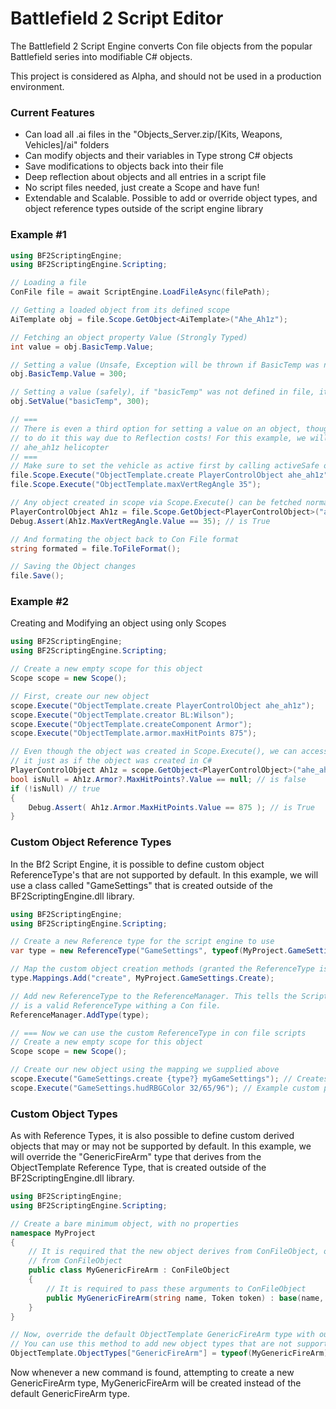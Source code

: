 # Battlefield 2 Script Editor

The Battlefield 2 Script Engine converts Con file objects from the popular Battlefield series into modifiable C# objects.

This project is considered as Alpha, and should not be used in a production environment.

### Current Features
  - Can load all .ai files in the "Objects_Server.zip/[Kits, Weapons, Vehicles]/ai" folders
  - Can modify objects and their variables in Type strong C# objects
  - Save modifications to objects back into their file
  - Deep reflection about objects and all entries in a script file
  - No script files needed, just create a Scope and have fun!
  - Extendable and Scalable. Possible to add or override object types, 
	and object reference types outside of the script engine library

### Example #1
```C#
using BF2ScriptingEngine;
using BF2ScriptingEngine.Scripting;

// Loading a file
ConFile file = await ScriptEngine.LoadFileAsync(filePath);

// Getting a loaded object from its defined scope
AiTemplate obj = file.Scope.GetObject<AiTemplate>("Ahe_Ah1z");

// Fetching an object property Value (Strongly Typed)
int value = obj.BasicTemp.Value;

// Setting a value (Unsafe, Exception will be thrown if BasicTemp was never defined)
obj.BasicTemp.Value = 300;

// Setting a value (safely), if "basicTemp" was not defined in file, it will be created here
obj.SetValue("basicTemp", 300);

// ===
// There is even a third option for setting a value on an object, though it is not recommended
// to do it this way due to Reflection costs! For this example, we will use the
// ahe_ah1z helicopter
// ===
// Make sure to set the vehicle as active first by calling activeSafe or create
file.Scope.Execute("ObjectTemplate.create PlayerControlObject ahe_ah1z");
file.Scope.Execute("ObjectTemplate.maxVertRegAngle 35");

// Any object created in scope via Scope.Execute() can be fetched normally
PlayerControlObject Ah1z = file.Scope.GetObject<PlayerControlObject>("ahe_ah1z");
Debug.Assert(Ah1z.MaxVertRegAngle.Value == 35); // is True

// And formating the object back to Con File format
string formated = file.ToFileFormat();

// Saving the Object changes
file.Save();
```

### Example #2
Creating and Modifying an object using only Scopes
```C#
using BF2ScriptingEngine;
using BF2ScriptingEngine.Scripting;

// Create a new empty scope for this object
Scope scope = new Scope();

// First, create our new object
scope.Execute("ObjectTemplate.create PlayerControlObject ahe_ah1z");
scope.Execute("ObjectTemplate.creator BL:Wilson");
scope.Execute("ObjectTemplate.createComponent Armor");
scope.Execute("ObjectTemplate.armor.maxHitPoints 875");

// Even though the object was created in Scope.Execute(), we can access
// it just as if the object was created in C#
PlayerControlObject Ah1z = scope.GetObject<PlayerControlObject>("ahe_ah1z");
bool isNull = Ah1z.Armor?.MaxHitPoints?.Value == null; // is false
if (!isNull) // true
{
    Debug.Assert( Ah1z.Armor.MaxHitPoints.Value == 875 ); // is True
}
```
### Custom Object Reference Types
In the Bf2 Script Engine, it is possible to define custom object ReferenceType's that are not supported by default. In this example, we will use a class called "GameSettings" that is created outside of the BF2ScriptingEngine.dll library.
```C#
using BF2ScriptingEngine;
using BF2ScriptingEngine.Scripting;

// Create a new Reference type for the script engine to use
var type = new ReferenceType("GameSettings", typeof(MyProject.GameSettings));

// Map the custom object creation methods (granted the ReferenceType is not a static entity)
type.Mappings.Add("create", MyProject.GameSettings.Create);

// Add new ReferenceType to the ReferenceManager. This tells the ScriptEngine that "GameSettings"
// is a valid ReferenceType withing a Con file.
ReferenceManager.AddType(type);

// === Now we can use the custom ReferenceType in con file scripts
// Create a new empty scope for this object
Scope scope = new Scope();

// Create our new object using the mapping we supplied above
scope.Execute("GameSettings.create {type?} myGameSettings"); // Creates a new GameSettings object named "myGameSettings"
scope.Execute("GameSettings.hudRBGColor 32/65/96"); // Example custom property
```

### Custom Object Types
As with Reference Types, it is also possible to define custom derived objects that may or may not be supported by default. In this example, we will override the "GenericFireArm" type that derives from the ObjectTemplate Reference Type, that is created outside of the BF2ScriptingEngine.dll library.
```C#
using BF2ScriptingEngine;
using BF2ScriptingEngine.Scripting;

// Create a bare minimum object, with no properties
namespace MyProject
{
    // It is required that the new object derives from ConFileObject, or a class that derives
    // from ConFileObject
    public class MyGenericFireArm : ConFileObject
    {
        // It is required to pass these arguments to ConFileObject
        public MyGenericFireArm(string name, Token token) : base(name, token) { }
    }
}

// Now, override the default ObjectTemplate GenericFireArm type with our custom defined type.
// You can use this method to add new object types that are not supported by default.
ObjectTemplate.ObjectTypes["GenericFireArm"] = typeof(MyGenericFireArm);
```
Now whenever a new command is found, attempting to create a new GenericFireArm type, MyGenericFireArm will be created instead of the default GenericFireArm type.